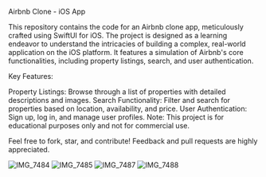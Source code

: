 Airbnb Clone - iOS App

This repository contains the code for an Airbnb clone app, meticulously crafted using SwiftUI for iOS. The project is designed as a learning endeavor to understand the intricacies of building a complex, real-world application on the iOS platform. It features a simulation of Airbnb's core functionalities, including property listings, search, and user authentication.

Key Features:

Property Listings: Browse through a list of properties with detailed descriptions and images.
Search Functionality: Filter and search for properties based on location, availability, and price.
User Authentication: Sign up, log in, and manage user profiles.
Note: This project is for educational purposes only and not for commercial use.

Feel free to fork, star, and contribute! Feedback and pull requests are highly appreciated.

![IMG_7484](https://github.com/Farhad1618/AirBnb/assets/91288888/d974655a-fbab-4a1a-96c7-e4bd926e636c)
![IMG_7485](https://github.com/Farhad1618/AirBnb/assets/91288888/8ce0f146-6779-4fcb-8184-ede042f15ef0)
![IMG_7487](https://github.com/Farhad1618/AirBnb/assets/91288888/6315bc51-f7d9-4eaf-9df8-782a3f977a9d)
![IMG_7488](https://github.com/Farhad1618/AirBnb/assets/91288888/53a1c12f-e6eb-4e41-b9d1-fcfb2771e9a4)

